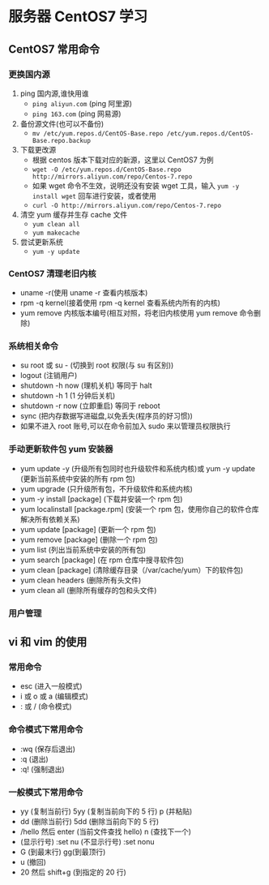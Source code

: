 # 服务器 CentOS7 学习

## CentOS7 常用命令

### 更换国内源

1. ping 国内源,谁快用谁
   - `ping aliyun.com` (ping 阿里源)
   - `ping 163.com` (ping 网易源)
2. 备份源文件(也可以不备份)
   - `mv /etc/yum.repos.d/CentOS-Base.repo /etc/yum.repos.d/CentOS-Base.repo.backup`
3. 下载更改源
   - 根据 centos 版本下载对应的新源，这里以 CentOS7 为例
   - `wget -O /etc/yum.repos.d/CentOS-Base.repo http://mirrors.aliyun.com/repo/Centos-7.repo`
   - 如果 wget 命令不生效，说明还没有安装 wget 工具，输入 `yum -y install wget` 回车进行安装，或者使用
   - `curl -O http://mirrors.aliyun.com/repo/Centos-7.repo`
4. 清空 yum 缓存并生存 cache 文件
   - `yum clean all`
   - `yum makecache`
5. 尝试更新系统
   - `yum -y update`

### CentOS7 清理老旧内核

- uname -r(使用 uname -r 查看内核版本)
- rpm -q kernel(接着使用 rpm -q kernel 查看系统内所有的内核)
- yum remove 内核版本编号(相互对照，将老旧内核使用 yum remove 命令删除)

### 系统相关命令

- su root 或 su - (切换到 root 权限(与 su 有区别))
- logout (注销用户)
- shutdown -h now (理机关机) 等同于 halt
- shutdown -h 1 (1 分钟后关机)
- shutdown -r now (立即重启) 等同于 reboot
- sync (把内存数据写进磁盘,以免丢失(程序员的好习惯))
- 如果不进入 root 账号,可以在命令前加入 sudo 来以管理员权限执行

### 手动更新软件包 yum 安装器

- yum update -y (升级所有包同时也升级软件和系统内核)或 yum -y update (更新当前系统中安装的所有 rpm 包)
- yum upgrade (只升级所有包，不升级软件和系统内核)
- yum -y install [package] (下载并安装一个 rpm 包)
- yum localinstall [package.rpm] (安装一个 rpm 包，使用你自己的软件仓库解决所有依赖关系)
- yum update [package] (更新一个 rpm 包)
- yum remove [package] (删除一个 rpm 包)
- yum list (列出当前系统中安装的所有包)
- yum search [package] (在 rpm 仓库中搜寻软件包)
- yum clean [package] (清除缓存目录（/var/cache/yum）下的软件包)
- yum clean headers (删除所有头文件)
- yum clean all (删除所有缓存的包和头文件)

### 用户管理

## vi 和 vim 的使用

### 常用命令

- esc (进入一般模式)
- i 或 o 或 a (编辑模式)
- : 或 / (命令模式)

### 命令模式下常用命令

- :wq (保存后退出)
- :q (退出)
- :q! (强制退出)

### 一般模式下常用命令

- yy (复制当前行) 5yy (复制当前向下的 5 行) p (并粘贴)
- dd (删除当前行) 5dd (删除当前向下的 5 行)
- /hello 然后 enter (当前文件查找 hello) n (查找下一个)
- (显示行号) :set nu (不显示行号) :set nonu
- G (到最末行) gg(到最顶行)
- u (撤回)
- 20 然后 shift+g (到指定的 20 行)

